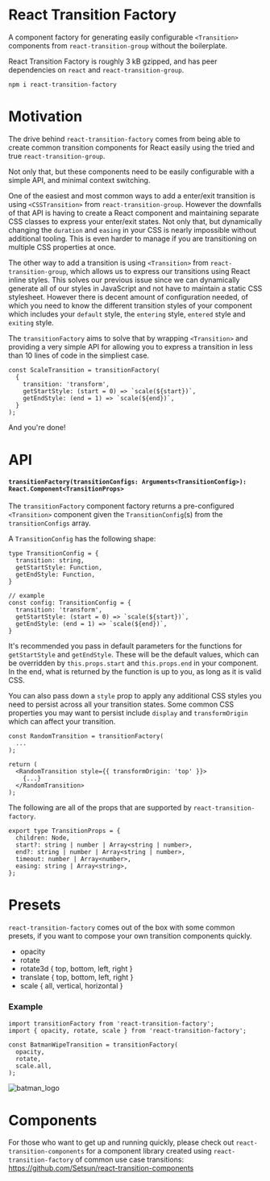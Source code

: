 # React Transition Factory

A component factory for generating easily configurable `<Transition>` components from `react-transition-group` without the boilerplate.

React Transition Factory is roughly 3 kB gzipped, and has peer dependencies on `react` and `react-transition-group`.

`npm i react-transition-factory`

# Motivation
The drive behind `react-transition-factory` comes from being able to create common transition components for React easily using the tried and true `react-transition-group`.

Not only that, but these components need to be easily configurable with a simple API, and minimal context switching.

One of the easiest and most common ways to add a enter/exit transition is using `<CSSTransition>` from `react-transition-group`. However the downfalls of that API is having to create a React component and maintaining separate CSS classes to express your enter/exit states. Not only that, but dynamically changing the `duration` and `easing` in your CSS is nearly impossible without additional tooling. This is even harder to manage if you are transitioning on multiple CSS properties at once.

The other way to add a transition is using `<Transition>` from `react-transition-group`, which allows us to express our transitions using React inline styles. This solves our previous issue since we can dynamically generate all of our styles in JavaScript and not have to maintain a static CSS stylesheet. However there is decent amount of configuration needed, of which you need to know the different transition styles of your component which includes your `default` style, the `entering` style, `entered` style and `exiting` style.

The `transitionFactory` aims to solve that by wrapping `<Transition>` and providing a very simple API for allowing you to express a transition in less than 10 lines of code in the simpliest case.

```
const ScaleTransition = transitionFactory(
  {
    transition: 'transform',
    getStartStyle: (start = 0) => `scale(${start})`,
    getEndStyle: (end = 1) => `scale(${end})`,
  }
);
```

And you're done!
# API
#### `transitionFactory(transitionConfigs: Arguments<TransitionConfig>): React.Component<TransitionProps>`

The `transitionFactory` component factory returns a pre-configured `<Transition>` component given the `TransitionConfig`(s) from the `transitionConfigs` array.

A `TransitionConfig` has the following shape:
```
type TransitionConfig = {
  transition: string,
  getStartStyle: Function,
  getEndStyle: Function,
}

// example
const config: TransitionConfig = {
  transition: 'transform',
  getStartStyle: (start = 0) => `scale(${start})`,
  getEndStyle: (end = 1) => `scale(${end})`,
}
```

It's recommended you pass in default parameters for the functions for `getStartStyle` and `getEndStyle`. These will be the default values, which can be overridden by `this.props.start` and `this.props.end` in your component. In the end, what is returned by the function is up to you, as long as it is valid CSS.

You can also pass down a `style` prop to apply any additional CSS styles you need to persist across all your transition states. Some common CSS properties you may want to persist include `display` and `transformOrigin` which can affect your transition.

```
const RandomTransition = transitionFactory(
  ...
);

return (
  <RandomTransition style={{ transformOrigin: 'top' }}>
    {...}
  </RandomTransition>
);
```

The following are all of the props that are supported by `react-transition-factory`.
```
export type TransitionProps = {
  children: Node,
  start?: string | number | Array<string | number>,
  end?: string | number | Array<string | number>,
  timeout: number | Array<number>,
  easing: string | Array<string>,
};
```

# Presets
`react-transition-factory` comes out of the box with some common presets, if you want to compose your own transition components quickly.

- opacity
- rotate
- rotate3d { top, bottom, left, right }
- translate { top, bottom, left, right }
- scale { all, vertical, horizontal }

### Example
```
import transitionFactory from 'react-transition-factory';
import { opacity, rotate, scale } from 'react-transition-factory';

const BatmanWipeTransition = transitionFactory(
  opacity,
  rotate,
  scale.all,
);
```

![batman_logo](https://user-images.githubusercontent.com/4651424/34085227-29b25146-e35b-11e7-9b44-645e67775330.gif)

# Components
For those who want to get up and running quickly, please check out `react-transition-components` for a component library created using `react-transition-factory` of common use case transitions: https://github.com/Setsun/react-transition-components
